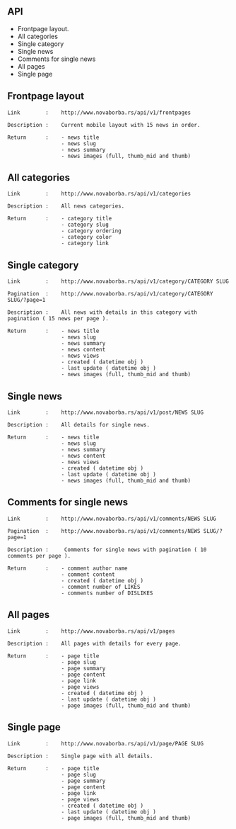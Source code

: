 <!-- - Welcome to Nova Borba API -->



## API

- Frontpage layout.
- All categories
- Single category
- Single news
- Comments for single news
- All pages
- Single page



## Frontpage layout

    Link        :    http://www.novaborba.rs/api/v1/frontpages

    Description :	 Current mobile layout with 15 news in order.

   	Return      :    - news title
   					 - news slug
   					 - news summary
   					 - news images (full, thumb_mid and thumb)




## All categories

    Link        :    http://www.novaborba.rs/api/v1/categories

    Description :	 All news categories.

   	Return      :    - category title
   					 - category slug
   					 - category ordering
   					 - category color
   					 - category link



## Single category

    Link        :    http://www.novaborba.rs/api/v1/category/CATEGORY SLUG

    Pagination  : 	 http://www.novaborba.rs/api/v1/category/CATEGORY SLUG/?page=1

    Description :	 All news with details in this category with pagination ( 15 news per page ).

   	Return      :    - news title
   					 - news slug
   					 - news summary
   					 - news content
   					 - news views
   					 - created ( datetime obj )
   					 - last update ( datetime obj )
   					 - news images (full, thumb_mid and thumb)




## Single news

    Link        :    http://www.novaborba.rs/api/v1/post/NEWS SLUG

    Description :	 All details for single news.

   	Return      :    - news title
   					 - news slug
   					 - news summary
   					 - news content
   					 - news views
   					 - created ( datetime obj )
   					 - last update ( datetime obj )
   					 - news images (full, thumb_mid and thumb)






## Comments for single news

    Link        :    http://www.novaborba.rs/api/v1/comments/NEWS SLUG

    Pagination  : 	 http://www.novaborba.rs/api/v1/comments/NEWS SLUG/?page=1

    Description :	  Comments for single news with pagination ( 10 comments per page ).

   	Return      :    - comment author name
   					 - comment content
   					 - created ( datetime obj )
   					 - comment number of LIKES
   					 - comments number of DISLIKES
   					 



## All pages

    Link        :    http://www.novaborba.rs/api/v1/pages

    Description :	 All pages with details for every page.

   	Return      :    - page title
   					 - page slug
   					 - page summary
   					 - page content
   					 - page link
   					 - page views
   					 - created ( datetime obj )
   					 - last update ( datetime obj )
   					 - page images (full, thumb_mid and thumb)




## Single page

    Link        :    http://www.novaborba.rs/api/v1/page/PAGE SLUG

    Description :	 Single page with all details.

   	Return      :    - page title
   					 - page slug
   					 - page summary
   					 - page content
   					 - page link
   					 - page views
   					 - created ( datetime obj )
   					 - last update ( datetime obj )
   					 - page images (full, thumb_mid and thumb)


